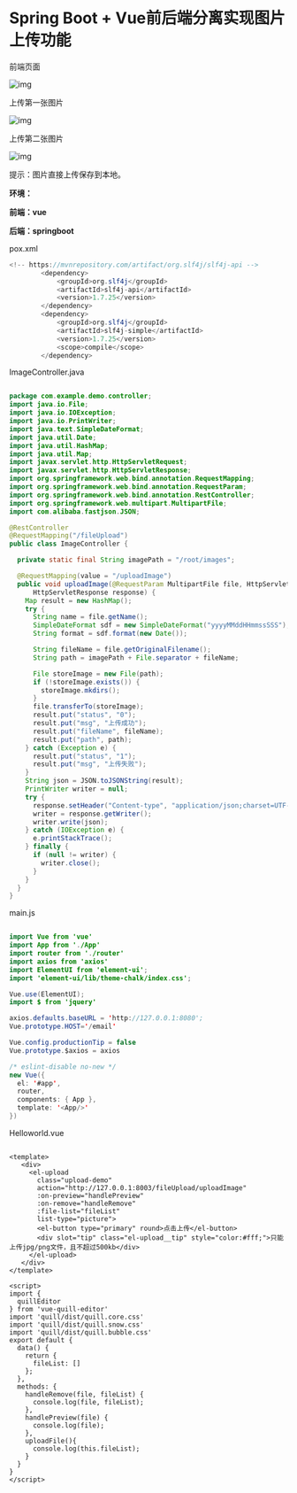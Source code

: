# Spring Boot + Vue前后端分离实现图片上传功能

前端页面

![img](https://mmbiz.qpic.cn/mmbiz_png/wSDTzzfKr2o9EUP8KyYTTe8k0CYIxw4rwatjicmvhAsSzib7nL5Keib2SoRUnTHCz5wVX6ibelx0ctmG069aU0mvSg/640?wx_fmt=png&tp=webp&wxfrom=5&wx_lazy=1&wx_co=1)

上传第一张图片

![img](https://mmbiz.qpic.cn/mmbiz_png/wSDTzzfKr2o9EUP8KyYTTe8k0CYIxw4r03fbJ1JQ5uy5H6MtjQhcWSQVlglMwIibePHfUeXy9CCUR1DJSsZfUbA/640?wx_fmt=png&tp=webp&wxfrom=5&wx_lazy=1&wx_co=1)

上传第二张图片

![img](https://mmbiz.qpic.cn/mmbiz_png/wSDTzzfKr2o9EUP8KyYTTe8k0CYIxw4r03hIoHkoXhhm7Np5mmE6nFINPnN0C8BD2Rhok1fbzR8mg5SWVaODFw/640?wx_fmt=png&tp=webp&wxfrom=5&wx_lazy=1&wx_co=1)

提示：图片直接上传保存到本地。



**环境：**

**前端：vue**

**后端：springboot**



pox.xml

```java
<!-- https://mvnrepository.com/artifact/org.slf4j/slf4j-api -->
        <dependency>
            <groupId>org.slf4j</groupId>
            <artifactId>slf4j-api</artifactId>
            <version>1.7.25</version>
        </dependency>
        <dependency>
            <groupId>org.slf4j</groupId>
            <artifactId>slf4j-simple</artifactId>
            <version>1.7.25</version>
            <scope>compile</scope>
        </dependency>
```

ImageController.java

```java

package com.example.demo.controller;
import java.io.File;
import java.io.IOException;
import java.io.PrintWriter;
import java.text.SimpleDateFormat;
import java.util.Date;
import java.util.HashMap;
import java.util.Map;
import javax.servlet.http.HttpServletRequest;
import javax.servlet.http.HttpServletResponse;
import org.springframework.web.bind.annotation.RequestMapping;
import org.springframework.web.bind.annotation.RequestParam;
import org.springframework.web.bind.annotation.RestController;
import org.springframework.web.multipart.MultipartFile;
import com.alibaba.fastjson.JSON;

@RestController
@RequestMapping("/fileUpload")
public class ImageController {

  private static final String imagePath = "/root/images";

  @RequestMapping(value = "/uploadImage")
  public void uploadImage(@RequestParam MultipartFile file, HttpServletRequest request,
      HttpServletResponse response) {
    Map result = new HashMap();
    try {
      String name = file.getName();
      SimpleDateFormat sdf = new SimpleDateFormat("yyyyMMddHHmmssSSS");
      String format = sdf.format(new Date());

      String fileName = file.getOriginalFilename();
      String path = imagePath + File.separator + fileName;

      File storeImage = new File(path);
      if (!storeImage.exists()) {
        storeImage.mkdirs();
      }
      file.transferTo(storeImage);
      result.put("status", "0");
      result.put("msg", "上传成功");
      result.put("fileName", fileName);
      result.put("path", path);
    } catch (Exception e) {
      result.put("status", "1");
      result.put("msg", "上传失败");
    }
    String json = JSON.toJSONString(result);
    PrintWriter writer = null;
    try {
      response.setHeader("Content-type", "application/json;charset=UTF-8");
      writer = response.getWriter();
      writer.write(json);
    } catch (IOException e) {
      e.printStackTrace();
    } finally {
      if (null != writer) {
        writer.close();
      }
    }
  }
}
```

main.js

```java

import Vue from 'vue'
import App from './App'
import router from './router'
import axios from 'axios'
import ElementUI from 'element-ui';
import 'element-ui/lib/theme-chalk/index.css';

Vue.use(ElementUI);
import $ from 'jquery'

axios.defaults.baseURL = 'http://127.0.0.1:8080';
Vue.prototype.HOST='/email'

Vue.config.productionTip = false
Vue.prototype.$axios = axios

/* eslint-disable no-new */
new Vue({
  el: '#app',
  router,
  components: { App },
  template: '<App/>'
})
```

Helloworld.vue

```vue

<template>
   <div>
     <el-upload
       class="upload-demo"
       action="http://127.0.0.1:8003/fileUpload/uploadImage"
       :on-preview="handlePreview"
       :on-remove="handleRemove"
       :file-list="fileList"
       list-type="picture">
       <el-button type="primary" round>点击上传</el-button>
       <div slot="tip" class="el-upload__tip" style="color:#fff;">只能上传jpg/png文件，且不超过500kb</div>
     </el-upload>
   </div>
</template>

<script>
import {
  quillEditor
} from 'vue-quill-editor'
import 'quill/dist/quill.core.css'
import 'quill/dist/quill.snow.css'
import 'quill/dist/quill.bubble.css'
export default {
  data() {
    return {
      fileList: []
    };
  },
  methods: {
    handleRemove(file, fileList) {
      console.log(file, fileList);
    },
    handlePreview(file) {
      console.log(file);
    },
    uploadFile(){
      console.log(this.fileList);
    }
  }
}
</script>
```



